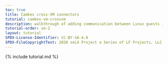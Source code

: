 ```yaml
---
toc: true
title: Camkes cross-VM connectors
tutorial: camkes-vm-crossvm
description: walkthrough of adding communication between Linux guests in separate VMs
tutorial-order: vm-2
layout: tutorial
SPDX-License-Identifier: CC-BY-SA-4.0
SPDX-FileCopyrightText: 2020 seL4 Project a Series of LF Projects, LLC.
---
```

{% include tutorial.md %}